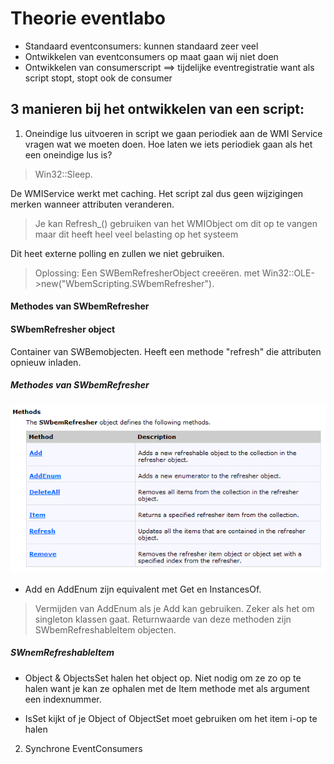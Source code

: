 # Theorie eventlabo

- Standaard eventconsumers: kunnen standaard zeer veel 
- Ontwikkelen van eventconsumers op maat gaan wij niet doen
- Ontwikkelen van consumerscript ==> tijdelijke eventregistratie want als script stopt, stopt ook de consumer

## 3 manieren bij het ontwikkelen van een script:
1. Oneindige lus uitvoeren in script
we gaan periodiek aan de WMI Service vragen wat we moeten doen. 
Hoe laten we iets periodiek gaan als het een oneindige lus is? 
>Win32::Sleep.

De WMIService werkt met caching. Het script zal dus geen wijzigingen merken wanneer attributen veranderen. 
> Je kan Refresh_() gebruiken van het WMIObject om dit op te vangen maar dit heeft heel veel belasting op het systeem

Dit heet externe polling en zullen we niet gebruiken.
>Oplossing: Een SWBemRefresherObject creeëren. met Win32::OLE->new("WbemScripting.SWbemRefresher").

#### Methodes van SWbemRefresher

#### SWbemRefresher object
Container van SWBemobjecten. Heeft een methode "refresh" die attributen opnieuw inladen.
##### Methodes van SWbemRefresher
![](2018-11-09-08-53-22.png)

- Add en AddEnum zijn equivalent met Get en InstancesOf. 
>Vermijden van AddEnum als je Add kan gebruiken. Zeker als het om singleton klassen gaat.
Returnwaarde van deze methoden zijn SWbemRefreshableItem objecten.

##### SWnemRefreshableItem
- Object & ObjectsSet halen het object op. Niet nodig om ze zo op te halen want je kan ze ophalen met de Item methode met als argument een indexnummer.

- IsSet kijkt of je Object of ObjectSet moet gebruiken om het item i-op te halen 

2. Synchrone EventConsumers
